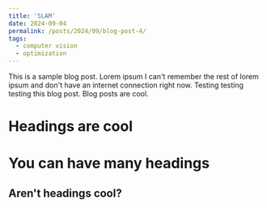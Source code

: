 ```yaml
---
title: 'SLAM'
date: 2024-09-04
permalink: /posts/2024/09/blog-post-4/
tags:
  - computer vision
  - optimization
---
```


This is a sample blog post. Lorem ipsum I can't remember the rest of lorem ipsum and don't have an internet connection right now. Testing testing testing this blog post. Blog posts are cool.

Headings are cool
======

You can have many headings
======

Aren't headings cool?
------